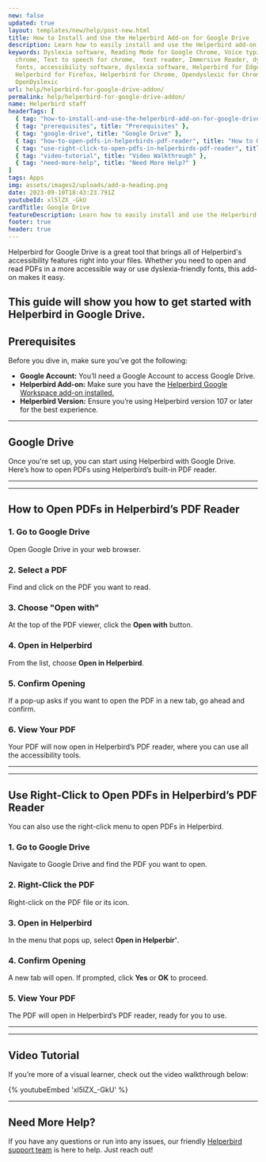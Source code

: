 ```yaml
---
new: false
updated: true
layout: templates/new/help/post-new.html
title: How to Install and Use the Helperbird Add-on for Google Drive
description: Learn how to easily install and use the Helperbird add-on for Google Drive. This guide walks you through adding powerful accessibility features like dyslexia-friendly fonts and text-to-speech directly to your presentations.
keywords: Dyslexia software, Reading Mode for Google Chrome, Voice typing for
  chrome, Text to speech for chrome,  text reader, Immersive Reader, dyslexia
  fonts, accessibility software, dyslexia software, Helperbird for Edge,
  Helperbird for Firefox, Helperbird for Chrome, Opendyslexic for Chrome,
  OpenDyslexic
url: help/helperbird-for-google-drive-addon/
permalink: help/helperbird-for-google-drive-addon/
name: Helperbird staff
headerTags: [
  { tag: "how-to-install-and-use-the-helperbird-add-on-for-google-drive", title: "How to Install and Use the Helperbird Add-on for Google Drive" },
  { tag: "prerequisites", title: "Prerequisites" },
  { tag: "google-drive", title: "Google Drive" },
  { tag: "how-to-open-pdfs-in-helperbirds-pdf-reader", title: "How to Open PDFs in Helperbird’s PDF Reader" },
  { tag: "use-right-click-to-open-pdfs-in-helperbirds-pdf-reader", title: "Use Right-Click to Open PDFs in Helperbird’s PDF Reader" },
  { tag: "video-tutorial", title: "Video Walkthrough" },
  { tag: "need-more-help", title: "Need More Help?" }
]
tags: Apps
img: assets/images2/uploads/add-a-heading.png
date: 2023-09-10T18:43:23.791Z
youtubeId: xl5lZX_-GkU
cardTitle: Google Drive
featureDescription: Learn how to easily install and use the Helperbird add-on for Google Drive. This guide walks you through adding powerful accessibility features like dyslexia-friendly fonts and text-to-speech directly to your presentations.
footer: true
header: true
---
```


Helperbird for Google Drive is a great tool that brings all of Helperbird's accessibility features right into your files. Whether you need to open and read PDFs in a more accessible way or use dyslexia-friendly fonts, this add-on makes it easy. 

This guide will show you how to get started with Helperbird in Google Drive.
---

## Prerequisites

Before you dive in, make sure you’ve got the following:

- **Google Account:** You’ll need a Google Account to access Google Drive.
- **Helperbird Add-on:** Make sure you have the [Helperbird Google Workspace add-on installed.](https://workspace.google.com/marketplace/app/helperbird/844716805038)
- **Helperbird Version:** Ensure you’re using Helperbird version 107 or later for the best experience.
---

## Google Drive

Once you're set up, you can start using Helperbird with Google Drive. Here’s how to open PDFs using Helperbird’s built-in PDF reader.

---
---

## How to Open PDFs in Helperbird’s PDF Reader

### 1. Go to Google Drive

Open Google Drive in your web browser.

### 2. Select a PDF

Find and click on the PDF you want to read.

### 3. Choose "Open with"

At the top of the PDF viewer, click the **Open with** button.

### 4. Open in Helperbird

From the list, choose **Open in Helperbird**.

### 5. Confirm Opening

If a pop-up asks if you want to open the PDF in a new tab, go ahead and confirm.

### 6. View Your PDF

Your PDF will now open in Helperbird’s PDF reader, where you can use all the accessibility tools.

---
---

## Use Right-Click to Open PDFs in Helperbird’s PDF Reader

You can also use the right-click menu to open PDFs in Helperbird.

### 1. Go to Google Drive

Navigate to Google Drive and find the PDF you want to open.

### 2. Right-Click the PDF

Right-click on the PDF file or its icon.

### 3. Open in Helperbird

In the menu that pops up, select **Open in Helperbir'**.

### 4. Confirm Opening

A new tab will open. If prompted, click **Yes** or **OK** to proceed.

### 5. View Your PDF

The PDF will open in Helperbird’s PDF reader, ready for you to use.


---
---

## Video Tutorial

If you’re more of a visual learner, check out the video walkthrough below:

{% youtubeEmbed 'xl5lZX_-GkU' %}


--- ---

## Need More Help?

If you have any questions or run into any issues, our friendly [Helperbird support team](/support/) is here to help. Just reach out!
